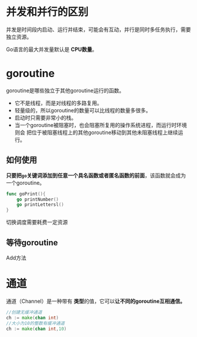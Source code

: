 # 并发和并行的区别
并发是时间段内启动、运行并结束，可能会有互动，并行是同时多任务执行，需要独立资源。

Go语言的最大并发量默认是 **CPU数量**。

# goroutine
goroutine是哪些独立于其他goroutine运行的函数。

- 它不是线程，而是对线程的多路复用。
- 轻量级的，所以goroutine的数量可以比线程的数量多很多。
- 启动时只需要非常小的栈。
- 当一个goroutine被阻塞时，也会阻塞所复用的操作系统进程，而运行时环境则会 把位于被阻塞线程上的其他goroutine移动到其他未阻塞线程上继续运行。

## 如何使用

**只要把`go`关键词添加到任意一个具名函数或者匿名函数的前面**，该函数就会成为一个goroutine。
``` go
func goPrint(){
    go printNumber()
    go printLettersl()
}
```
切换调度需要耗费一定资源

## 等待goroutine
Add方法


# 通道
通道（Channel）是一种带有 **类型**的值，它可以**让不同的goroutine互相通信。**

``` go
//创建无缓冲通道
ch := make(chan int)
//大小为10的整数有缓冲通道
ch := make(chan int,10)
```